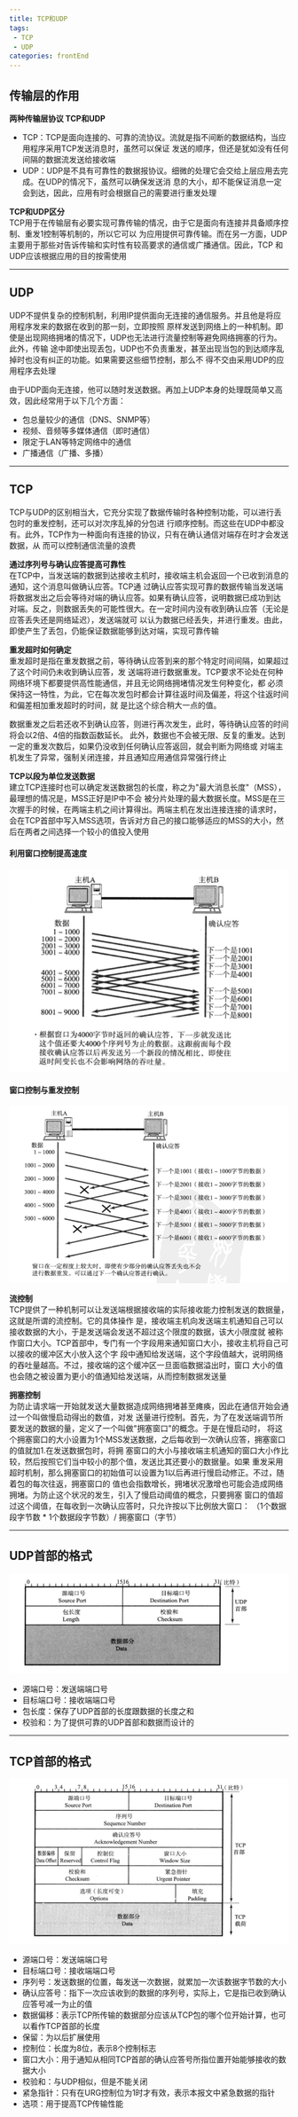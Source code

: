 ```yaml
---
title: TCP和UDP
tags: 
 - TCP
 - UDP
categories: frontEnd
---
```



## 传输层的作用
**两种传输层协议 TCP和UDP**
* TCP：TCP是面向连接的、可靠的流协议。流就是指不间断的数据结构，当应用程序采用TCP发送消息时，虽然可以保证
发送的顺序，但还是犹如没有任何间隔的数据流发送给接收端
* UDP：UDP是不具有可靠性的数据报协议。细微的处理它会交给上层应用去完成。在UDP的情况下，虽然可以确保发送消
息的大小，却不能保证消息一定会到达，因此，应用有时会根据自己的需要进行重发处理

**TCP和UDP区分**  
TCP用于在传输层有必要实现可靠传输的情况，由于它是面向有连接并具备顺序控制、重发1控制等机制的，所以它可以
为应用提供可靠传输。而在另一方面，UDP主要用于那些对告诉传输和实时性有较高要求的通信或广播通信。因此，TCP
和UDP应该根据应用的目的按需使用

---

## UDP
UDP不提供复杂的控制机制，利用IP提供面向无连接的通信服务。并且他是将应用程序发来的数据在收到的那一刻，立即按照
原样发送到网络上的一种机制。即使是出现网络拥堵的情况下，UDP也无法进行流量控制等避免网络拥塞的行为。此外，传输
途中即使出现丢包，UDP也不负责重发，甚至出现当包的到达顺序乱掉时也没有纠正的功能。如果需要这些细节控制，那么不
得不交由采用UDP的应用程序去处理
    
由于UDP面向无连接，他可以随时发送数据。再加上UDP本身的处理既简单又高效，因此经常用于以下几个方面：
* 包总量较少的通信（DNS、SNMP等）
* 视频、音频等多媒体通信（即时通信）
* 限定于LAN等特定网络中的通信
* 广播通信（广播、多播）

---

## TCP
TCP与UDP的区别相当大，它充分实现了数据传输时各种控制功能，可以进行丢包时的重发控制，还可以对次序乱掉的分包进
行顺序控制。而这些在UDP中都没有。此外，TCP作为一种面向有连接的协议，只有在确认通信对端存在时才会发送数据，从
而可以控制通信流量的浪费

**通过序列号与确认应答提高可靠性**  
在TCP中，当发送端的数据到达接收主机时，接收端主机会返回一个已收到消息的通知，这个消息叫做确认应答。TCP通
过确认应答实现可靠的数据传输当发送端将数据发出之后会等待对端的确认应答。如果有确认应答，说明数据已成功到达
对端。反之，则数据丢失的可能性很大。在一定时间内没有收到确认应答（无论是应答丢失还是网络延迟），发送端就可
以认为数据已经丢失，并进行重发。由此，即使产生了丢包，仍能保证数据能够到达对端，实现可靠传输

**重发超时如何确定**  
重发超时是指在重发数据之前，等待确认应答到来的那个特定时间间隔，如果超过了这个时间仍未收到确认应答，发
送端将进行数据重发。TCP要求不论处在何种网络环境下都要提供高性能通信，并且无论网络拥堵情况发生何种变化，都
必须保持这一特性，为此，它在每次发包时都会计算往返时间及偏差，将这个往返时间和偏差相加重发超时的时间，就
是比这个综合稍大一点的值。
          
数据重发之后若还收不到确认应答，则进行再次发生，此时，等待确认应答的时间将会以2倍、4倍的指数函数延长。
此外，数据也不会被无限、反复的重发。达到一定的重发次数后，如果仍没收到任何确认应答返回，就会判断为网络或
对端主机发生了异常，强制关闭连接，并且通知应用通信异常强行终止

**TCP以段为单位发送数据**  
建立TCP连接时也可以确定发送数据包的长度，称之为"最大消息长度"（MSS），最理想的情况是，MSS正好是IP中不会
被分片处理的最大数据长度。MSS是在三次握手的时候，在两端主机之间计算得出。两端主机在发出连接连接的请求时，
会在TCP首部中写入MSS选项，告诉对方自己的接口能够适应的MSS的大小，然后在两者之间选择一个较小的值投入使用

#### 利用窗口控制提高速度
![](../../.vuepress/public/img/201911061108.png)

#### 窗口控制与重发控制
![](../../.vuepress/public/img/201911061109.png)

**流控制**  
TCP提供了一种机制可以让发送端根据接收端的实际接收能力控制发送的数据量，这就是所谓的流控制。它的具体操作
是，接收端主机向发送端主机通知自己可以接收数据的大小，于是发送端会发送不超过这个限度的数据，该大小限度就
被称作窗口大小。TCP首部中，专门有一个字段用来通知窗口大小，接收主机将自己可以接收的缓冲区大小放入这个字
段中通知给发送端，这个字段值越大，说明网络的吞吐量越高。不过，接收端的这个缓冲区一旦面临数据溢出时，窗口
大小的值也会随之被设置为更小的值通知给发送端，从而控制数据发送量

**拥塞控制**  
为防止请求端一开始就发送大量数据造成网络拥堵甚至瘫痪，因此在通信开始会通过一个叫做慢启动得出的数值，对发
送量进行控制。首先，为了在发送端调节所要发送的数据的量，定义了一个叫做"拥塞窗口"的概念。于是在慢启动时，
将这个拥塞窗口的大小设置为1个MSS发送数据，之后每收到一次确认应答，拥塞窗口的值就加1.在发送数据包时，将拥
塞窗口的大小与接收端主机通知的窗口大小作比较，然后按照它们当中较小的那个值，发送比其还要小的数据量。如果
重发采用超时机制，那么拥塞窗口的初始值可以设置为1以后再进行慢启动修正。不过，随着包的每次往返，拥塞窗口的
值也会指数增长，拥堵状况激增也可能会造成网络拥堵。为防止这个状况的发生，引入了慢启动阈值的概念，只要拥塞
窗口的值超过这个阈值，在每收到一次确认应答时，只允许按以下比例放大窗口：
（1个数据段字节数 * 1个数据段字节数）/ 拥塞窗口（字节） 

---

## UDP首部的格式
![](../../.vuepress/public/img/201911061707.png)

* 源端口号：发送端端口号
* 目标端口号：接收端端口号
* 包长度：保存了UDP首部的长度跟数据的长度之和
* 校验和：为了提供可靠的UDP首部和数据而设计的

---

## TCP首部的格式
![](../../.vuepress/public/img/201911061715.png)

* 源端口号：发送端端口号
* 目标端口号：接收端端口号
* 序列号：发送数据的位置，每发送一次数据，就累加一次该数据字节数的大小
* 确认应答号：指下一次应该收到的数据的序列号，实际上，它是指已收到确认应答号减一为止的值
* 数据偏移：表示TCP所传输的数据部分应该从TCP包的哪个位开始计算，也可以看作TCP首部的长度
* 保留：为以后扩展使用
* 控制位：长度为8位，表示8个控制标志
* 窗口大小：用于通知从相同TCP首部的确认应答号所指位置开始能够接收的数据大小
* 校验和：与UDP相似，但是不能关闭
* 紧急指针：只有在URG控制位为1时才有效，表示本报文中紧急数据的指针
* 选项：用于提高TCP传输性能


